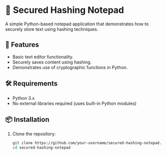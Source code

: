 # 🔐 Secured Hashing Notepad

A simple Python-based notepad application that demonstrates how to securely store text using hashing techniques.

## 🚀 Features

- Basic text editor functionality.
- Securely saves content using hashing.
- Demonstrates use of cryptographic functions in Python.

## 🛠️ Requirements

- Python 3.x
- No external libraries required (uses built-in Python modules)

## 📦 Installation

1. Clone the repository:
   ```bash
   git clone https://github.com/your-username/secured-hashing-notepad.git
   cd secured-hashing-notepad
